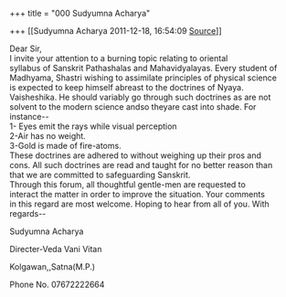 +++
title = "000 Sudyumna Acharya"

+++
[[Sudyumna Acharya	2011-12-18, 16:54:09 [Source](https://groups.google.com/g/bvparishat/c/7xMInCPimho)]]



Dear Sir,  
I invite your attention to a burning topic relating to oriental  
syllabus of Sanskrit Pathashalas and Mahavidyalayas. Every student of  
Madhyama, Shastri wishing to assimilate principles of physical science  
is expected to keep himself abreast to the doctrines of Nyaya.  
Vaisheshika. He should variably go through such doctrines as are not  
solvent to the modern science andso theyare cast into shade. For  
instance--  
1- Eyes emit the rays while visual perception  
2-Air has no weight.  
3-Gold is made of fire-atoms.  
These doctrines are adhered to without weighing up their pros and  
cons. All such doctrines are read and taught for no better reason than  
that we are committed to safeguarding Sanskrit.  
Through this forum, all thoughtful gentle-men are requested to  
interact the matter in order to improve the situation. Your comments  
in this regard are most welcome. Hoping to hear from all of you. With  
regards--

  
Sudyumna Acharya

  
Directer-Veda Vani Vitan

  
Kolgawan,,Satna(M.P.)

  
Phone No. 07672222664  

